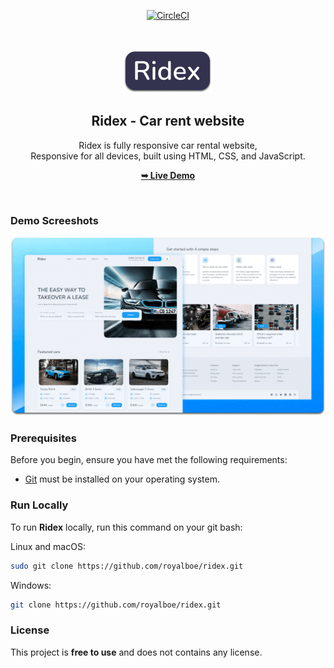 <div align="center">
  
  [![CircleCI](https://circleci.com/gh/Royalboe/ridex.svg?style=svg)](https://circleci.com/gh/Royalboe/ridex)

  <br />
  <br />
  
  <img src="./readme-images/project-logo.png" />

  <h2 align="center">Ridex - Car rent website</h2>

  Ridex is fully responsive car rental website, <br />Responsive for all devices, built using HTML, CSS, and JavaScript.

  <a href="http://ridex.royalboe.live"><strong>➥ Live Demo</strong></a>

</div>

<br />

### Demo Screeshots

![Ridex Desktop Demo](./readme-images/desktop.png "Desktop Demo")

### Prerequisites

Before you begin, ensure you have met the following requirements:

* [Git](https://git-scm.com/downloads "Download Git") must be installed on your operating system.

### Run Locally

To run **Ridex** locally, run this command on your git bash:

Linux and macOS:

```bash
sudo git clone https://github.com/royalboe/ridex.git
```

Windows:

```bash
git clone https://github.com/royalboe/ridex.git
```

### License

This project is **free to use** and does not contains any license.
